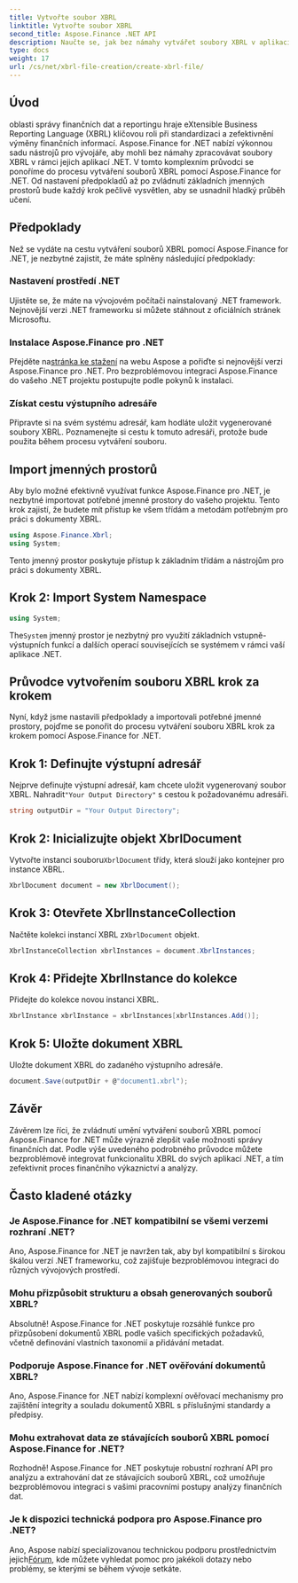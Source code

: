 ```yaml
---
title: Vytvořte soubor XBRL
linktitle: Vytvořte soubor XBRL
second_title: Aspose.Finance .NET API
description: Naučte se, jak bez námahy vytvářet soubory XBRL v aplikacích .NET pomocí Aspose.Finance, což zjednodušuje správu finančních dat a procesy vykazování.
type: docs
weight: 17
url: /cs/net/xbrl-file-creation/create-xbrl-file/
---
```

## Úvod
oblasti správy finančních dat a reportingu hraje eXtensible Business Reporting Language (XBRL) klíčovou roli při standardizaci a zefektivnění výměny finančních informací. Aspose.Finance for .NET nabízí výkonnou sadu nástrojů pro vývojáře, aby mohli bez námahy zpracovávat soubory XBRL v rámci jejich aplikací .NET. V tomto komplexním průvodci se ponoříme do procesu vytváření souborů XBRL pomocí Aspose.Finance for .NET. Od nastavení předpokladů až po zvládnutí základních jmenných prostorů bude každý krok pečlivě vysvětlen, aby se usnadnil hladký průběh učení.
## Předpoklady
Než se vydáte na cestu vytváření souborů XBRL pomocí Aspose.Finance for .NET, je nezbytné zajistit, že máte splněny následující předpoklady:
### Nastavení prostředí .NET
Ujistěte se, že máte na vývojovém počítači nainstalovaný .NET framework. Nejnovější verzi .NET frameworku si můžete stáhnout z oficiálních stránek Microsoftu.
### Instalace Aspose.Finance pro .NET
Přejděte na[stránka ke stažení](https://releases.aspose.com/finance/net/) na webu Aspose a pořiďte si nejnovější verzi Aspose.Finance pro .NET. Pro bezproblémovou integraci Aspose.Finance do vašeho .NET projektu postupujte podle pokynů k instalaci.
### Získat cestu výstupního adresáře
Připravte si na svém systému adresář, kam hodláte uložit vygenerované soubory XBRL. Poznamenejte si cestu k tomuto adresáři, protože bude použita během procesu vytváření souboru.
## Import jmenných prostorů
Aby bylo možné efektivně využívat funkce Aspose.Finance pro .NET, je nezbytné importovat potřebné jmenné prostory do vašeho projektu. Tento krok zajistí, že budete mít přístup ke všem třídám a metodám potřebným pro práci s dokumenty XBRL.
```csharp
using Aspose.Finance.Xbrl;
using System;
```
Tento jmenný prostor poskytuje přístup k základním třídám a nástrojům pro práci s dokumenty XBRL.
## Krok 2: Import System Namespace
```csharp
using System;
```
 The`System` jmenný prostor je nezbytný pro využití základních vstupně-výstupních funkcí a dalších operací souvisejících se systémem v rámci vaší aplikace .NET.
## Průvodce vytvořením souboru XBRL krok za krokem
Nyní, když jsme nastavili předpoklady a importovali potřebné jmenné prostory, pojďme se ponořit do procesu vytváření souboru XBRL krok za krokem pomocí Aspose.Finance for .NET.
## Krok 1: Definujte výstupní adresář
 Nejprve definujte výstupní adresář, kam chcete uložit vygenerovaný soubor XBRL. Nahradit`"Your Output Directory"` s cestou k požadovanému adresáři.
```csharp
string outputDir = "Your Output Directory";
```
## Krok 2: Inicializujte objekt XbrlDocument
 Vytvořte instanci souboru`XbrlDocument` třídy, která slouží jako kontejner pro instance XBRL.
```csharp
XbrlDocument document = new XbrlDocument();
```
## Krok 3: Otevřete XbrlInstanceCollection
 Načtěte kolekci instancí XBRL z`XbrlDocument` objekt.
```csharp
XbrlInstanceCollection xbrlInstances = document.XbrlInstances;
```
## Krok 4: Přidejte XbrlInstance do kolekce
Přidejte do kolekce novou instanci XBRL.
```csharp
XbrlInstance xbrlInstance = xbrlInstances[xbrlInstances.Add()];
```
## Krok 5: Uložte dokument XBRL
Uložte dokument XBRL do zadaného výstupního adresáře.
```csharp
document.Save(outputDir + @"document1.xbrl");
```
## Závěr
Závěrem lze říci, že zvládnutí umění vytváření souborů XBRL pomocí Aspose.Finance for .NET může výrazně zlepšit vaše možnosti správy finančních dat. Podle výše uvedeného podrobného průvodce můžete bezproblémově integrovat funkcionalitu XBRL do svých aplikací .NET, a tím zefektivnit proces finančního výkaznictví a analýzy.
## Často kladené otázky
### Je Aspose.Finance for .NET kompatibilní se všemi verzemi rozhraní .NET?
Ano, Aspose.Finance for .NET je navržen tak, aby byl kompatibilní s širokou škálou verzí .NET frameworku, což zajišťuje bezproblémovou integraci do různých vývojových prostředí.
### Mohu přizpůsobit strukturu a obsah generovaných souborů XBRL?
Absolutně! Aspose.Finance for .NET poskytuje rozsáhlé funkce pro přizpůsobení dokumentů XBRL podle vašich specifických požadavků, včetně definování vlastních taxonomií a přidávání metadat.
### Podporuje Aspose.Finance for .NET ověřování dokumentů XBRL?
Ano, Aspose.Finance for .NET nabízí komplexní ověřovací mechanismy pro zajištění integrity a souladu dokumentů XBRL s příslušnými standardy a předpisy.
### Mohu extrahovat data ze stávajících souborů XBRL pomocí Aspose.Finance for .NET?
Rozhodně! Aspose.Finance for .NET poskytuje robustní rozhraní API pro analýzu a extrahování dat ze stávajících souborů XBRL, což umožňuje bezproblémovou integraci s vašimi pracovními postupy analýzy finančních dat.
### Je k dispozici technická podpora pro Aspose.Finance pro .NET?
 Ano, Aspose nabízí specializovanou technickou podporu prostřednictvím jejich[Fórum](https://forum.aspose.com/c/finance/43), kde můžete vyhledat pomoc pro jakékoli dotazy nebo problémy, se kterými se během vývoje setkáte.